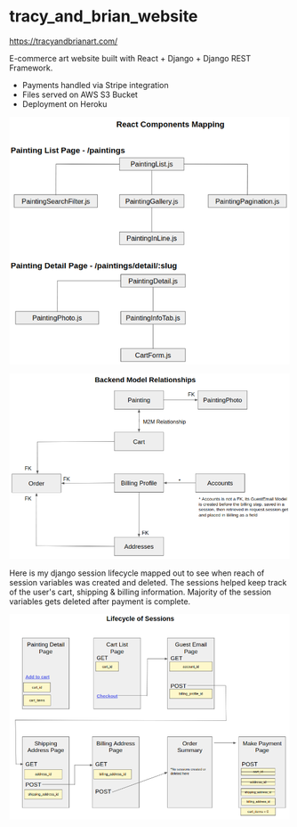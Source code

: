 # tracy_and_brian_website

https://tracyandbrianart.com/

E-commerce art website built with React + Django + Django REST Framework. 

- Payments handled via Stripe integration 
- Files served on AWS S3 Bucket
- Deployment on Heroku



![GitHub Logo](Exhibits/react_components_mapping.png)


![GitHub Logo](Exhibits/backend_model_relationships.png)


Here is my django session lifecycle mapped out to see when reach of session variables was created and deleted. The sessions helped keep track of the user's cart, shipping & billing information. Majority of the session variables gets deleted after payment is complete.

![GitHub Logo](Exhibits/session_lifecycle.png)
